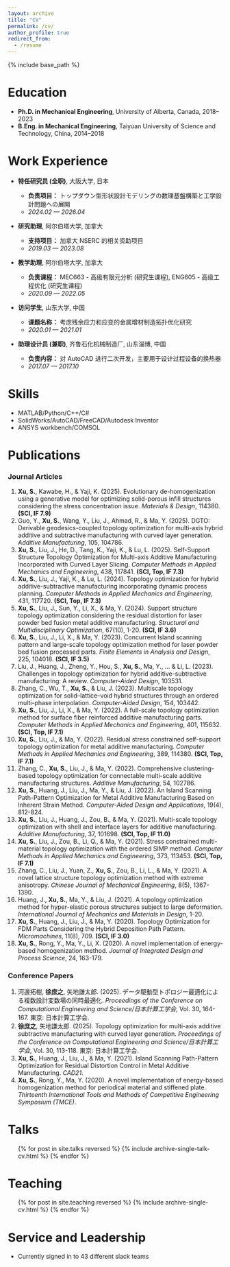 ```yaml
---
layout: archive
title: "CV"
permalink: /cv/
author_profile: true
redirect_from:
  - /resume
---
```


{% include base_path %}

Education
======
* **Ph.D. in Mechanical Engineering**, University of Alberta, Canada, 2018–2023  
* **B.Eng. in Mechanical Engineering**, Taiyuan University of Science and Technology, China, 2014–2018  

Work Experience
======
* **特任研究员 (全职)**, 大阪大学, 日本  
  * **负责项目：** トップダウン型形状設計モデリングの数理基盤構築と工学設計問題への展開  
  * *2024.02 — 2026.04*    

* **研究助理**, 阿尔伯塔大学, 加拿大  
  * **支持项目：** 加拿大 NSERC 的相关资助项目  
  * *2019.03 — 2023.08*  

* **教学助理**, 阿尔伯塔大学, 加拿大  
  * **负责课程：** MEC663 - 高级有限元分析 (研究生课程), ENG605 - 高级工程优化 (研究生课程)  
  * *2020.09 — 2022.05*  

* **访问学生**, 山东大学, 中国  
  * **课题名称：** 考虑残余应力和应变的金属增材制造拓扑优化研究  
  * *2020.01 — 2021.01*  

* **助理设计员 (兼职)**, 齐鲁石化机械制造厂, 山东淄博, 中国  
  * **负责内容：** 对 AutoCAD 进行二次开发，主要用于设计过程设备的换热器  
  * *2017.07 — 2017.10*  

Skills
======
* MATLAB/Python/C++/C#
* SolidWorks/AutoCAD/FreeCAD/Autodesk Inventor
* ANSYS workbench/COMSOL

Publications
======

### Journal Articles
1. **Xu, S.**, Kawabe, H., & Yaji, K. (2025). Evolutionary de-homogenization using a generative model for optimizing solid-porous infill structures considering the stress concentration issue. *Materials & Design*, 114380. **(SCI, IF 7.9)**  
2. Guo, Y., **Xu, S.**, Wang, Y., Liu, J., Ahmad, R., & Ma, Y. (2025). DGTO: Derivable geodesics-coupled topology optimization for multi-axis hybrid additive and subtractive manufacturing with curved layer generation. *Additive Manufacturing*, 105, 104786.  
3. **Xu, S.**, Liu, J., He, D., Tang, K., Yaji, K., & Lu, L. (2025). Self-Support Structure Topology Optimization for Multi-axis Additive Manufacturing Incorporated with Curved Layer Slicing. *Computer Methods in Applied Mechanics and Engineering*, 438, 117841. **(SCI, Top, IF 7.3)**  
4. **Xu, S.**, Liu, J., Yaji, K., & Lu, L. (2024). Topology optimization for hybrid additive-subtractive manufacturing incorporating dynamic process planning. *Computer Methods in Applied Mechanics and Engineering*, 431, 117720. **(SCI, Top, IF 7.3)**  
5. **Xu, S.**, Liu, J., Sun, Y., Li, X., & Ma, Y. (2024). Support structure topology optimization considering the residual distortion for laser powder bed fusion metal additive manufacturing. *Structural and Multidisciplinary Optimization*, 67(10), 1-20. **(SCI, IF 3.6)**  
6. **Xu, S.**, Liu, J., Li, X., & Ma, Y. (2023). Concurrent Island scanning pattern and large-scale topology optimization method for laser powder bed fusion processed parts. *Finite Elements in Analysis and Design*, 225, 104018. **(SCI, IF 3.5)**  
7. Liu, J., Huang, J., Zheng, Y., Hou, S., **Xu, S.**, Ma, Y., … & Li, L. (2023). Challenges in topology optimization for hybrid additive-subtractive manufacturing: A review. *Computer-Aided Design*, 103531.  
8. Zhang, C., Wu, T., **Xu, S.**, & Liu, J. (2023). Multiscale topology optimization for solid–lattice–void hybrid structures through an ordered multi-phase interpolation. *Computer-Aided Design*, 154, 103442.  
9. **Xu, S.**, Liu, J., Li, X., & Ma, Y. (2022). A full-scale topology optimization method for surface fiber reinforced additive manufacturing parts. *Computer Methods in Applied Mechanics and Engineering*, 401, 115632. **(SCI, Top, IF 7.1)**  
10. **Xu, S.**, Liu, J., & Ma, Y. (2022). Residual stress constrained self-support topology optimization for metal additive manufacturing. *Computer Methods in Applied Mechanics and Engineering*, 389, 114380. **(SCI, Top, IF 7.1)**  
11. Zhang, C., **Xu, S.**, Liu, J., & Ma, Y. (2022). Comprehensive clustering-based topology optimization for connectable multi-scale additive manufacturing structures. *Additive Manufacturing*, 54, 102786.  
12. **Xu, S.**, Huang, J., Liu, J., Ma, Y., & Liu, J. (2022). An Island Scanning Path-Pattern Optimization for Metal Additive Manufacturing Based on Inherent Strain Method. *Computer-Aided Design and Applications*, 19(4), 812-824.  
13. **Xu, S.**, Liu, J., Huang, J., Zou, B., & Ma, Y. (2021). Multi-scale topology optimization with shell and interface layers for additive manufacturing. *Additive Manufacturing*, 37, 101698. **(SCI, Top, IF 11.0)**  
14. **Xu, S.**, Liu, J., Zou, B., Li, Q., & Ma, Y. (2021). Stress constrained multi-material topology optimization with the ordered SIMP method. *Computer Methods in Applied Mechanics and Engineering*, 373, 113453. **(SCI, Top, IF 7.1)**  
15. Zhang, C., Liu, J., Yuan, Z., **Xu, S.**, Zou, B., Li, L., & Ma, Y. (2021). A novel lattice structure topology optimization method with extreme anisotropy. *Chinese Journal of Mechanical Engineering*, 8(5), 1367-1390.  
16. Huang, J., **Xu, S.**, Ma, Y., & Liu, J. (2021). A topology optimization method for hyper-elastic porous structures subject to large deformation. *International Journal of Mechanics and Materials in Design*, 1-20.  
17. **Xu, S.**, Huang, J., Liu, J., & Ma, Y. (2020). Topology Optimization for FDM Parts Considering the Hybrid Deposition Path Pattern. *Micromachines*, 11(8), 709. **(SCI, IF 3.0)**  
18. **Xu, S.**, Rong, Y., Ma, Y., Li, X. (2020). A novel implementation of energy-based homogenization method. *Journal of Integrated Design and Process Science*, 24, 163-179.  

### Conference Papers
1. 河邊拓樹, **徐庶之**, 矢地謙太郎. (2025). データ駆動型トポロジー最適化による複数設計変数場の同時最適化. *Proceedings of the Conference on Computational Engineering and Science/日本計算工学会*, Vol. 30, 164-167. 東京: 日本計算工学会.  
2. **徐庶之**, 矢地謙太郎. (2025). Topology optimization for multi-axis additive subtractive manufacturing with curved layer generation. *Proceedings of the Conference on Computational Engineering and Science/日本計算工学会*, Vol. 30, 113-118. 東京: 日本計算工学会.  
3. **Xu, S.**, Huang, J., Liu, J., & Ma, Y. (2021). Island Scanning Path-Pattern Optimization for Residual Distortion Control in Metal Additive Manufacturing. *CAD21*.  
4. **Xu, S.**, Rong, Y., Ma, Y. (2020). A novel implementation of energy-based homogenization method for periodical material and stiffened plate. *Thirteenth International Tools and Methods of Competitive Engineering Symposium (TMCE)*.  


Talks
======
<ul>{% for post in site.talks reversed %}
  {% include archive-single-talk-cv.html %}
{% endfor %}</ul>

Teaching
======
<ul>{% for post in site.teaching reversed %}
  {% include archive-single-cv.html %}
{% endfor %}</ul>

Service and Leadership
======
* Currently signed in to 43 different slack teams

